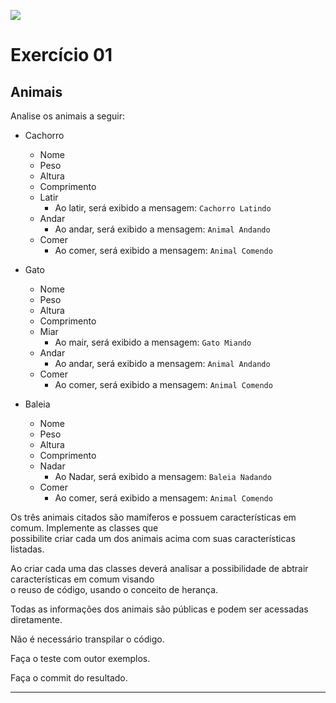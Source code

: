 ![](https://i.imgur.com/xG74tOh.png)

# Exercício 01

## Animais 

Analise os animais a seguir:

- Cachorro

  - Nome
  - Peso
  - Altura
  - Comprimento
  - Latir
    - Ao latir, será exibido a mensagem: `Cachorro Latindo`
  - Andar
    - Ao andar, será exibido a mensagem: `Animal Andando`
  - Comer
    - Ao comer, será exibido a mensagem: `Animal Comendo`

- Gato

  - Nome
  - Peso
  - Altura
  - Comprimento
  - Miar
    - Ao mair, será exibido a mensagem: `Gato Miando`
  - Andar
    - Ao andar, será exibido a mensagem: `Animal Andando`
  - Comer
    - Ao comer, será exibido a mensagem: `Animal Comendo`

- Baleia
  
  - Nome
  - Peso
  - Altura
  - Comprimento
  - Nadar
    - Ao Nadar, será exibido a mensagem: `Baleia Nadando`
  - Comer
    - Ao comer, será exibido a mensagem: `Animal Comendo`

Os três animais citados são mamíferos e possuem características em comum. Implemente as classes que  
possibilite criar cada um dos animais acima com suas características listadas.

Ao criar cada uma das classes deverá analisar a possibilidade de abtrair características em comum visando  
o reuso de código, usando o conceito de herança.

Todas as informações dos animais são públicas e podem ser acessadas diretamente. 

Não é necessário transpilar o código.

Faça o teste com outor exemplos.

Faça o commit do resultado.

---
